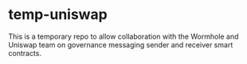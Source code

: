 # temp-uniswap

This is a temporary repo to allow collaboration with the Wormhole and Uniswap team on governance messaging sender and receiver smart contracts.
